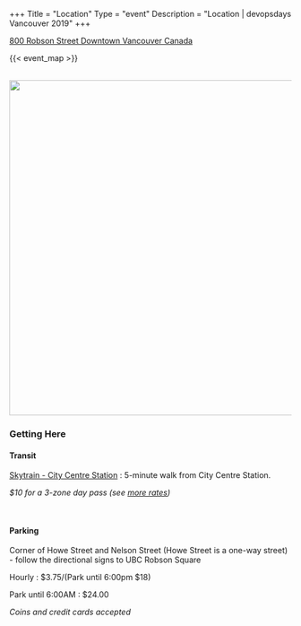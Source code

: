 +++
Title = "Location"
Type = "event"
Description = "Location | devopsdays Vancouver 2019"
+++

[800 Robson Street Downtown Vancouver Canada](http://robsonsquare.ubc.ca/find-us/)

<!-- Uncomment this only if you have set the coordinates for your location in the config yaml. Get Latitude and Longitude of a Point: http://itouchmap.com/latlong.html -->
{{< event_map >}}

<br/>

<img src="/events/2018-vancouver/map-2018.png" width="598px" />

<br/>

### Getting Here

#### Transit
[Skytrain - City Centre Station](http://thecanadaline.com/station-guides/vancouver-city-centre/)
: 5-minute walk from City Centre Station.

_$10 for a 3-zone day pass (see [more rates](https://www.tourismvancouver.com/plan-your-trip/getting-around/transit-system/))_

<br/>

#### Parking
Corner of Howe Street and Nelson Street (Howe Street is a one-way street) - follow the directional signs to UBC Robson Square

Hourly
: $3.75/(Park until 6:00pm $18)

Park until 6:00AM
: $24.00

_Coins and credit cards accepted_
